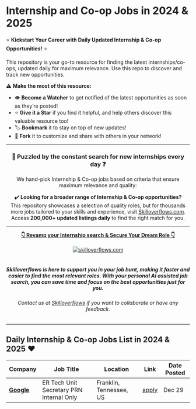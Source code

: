 # Internship and Co-op Jobs in 2024 & 2025
⭐️ **Kickstart Your Career with Daily Updated Internship & Co-op Opportunities!** ⭐️

<p>This repository is your go-to resource for finding the latest internships/co-ops, updated daily for maximum relevance. Use this repo to discover and track new opportunities.</p>

<p>⚠️ <strong>Make the most of this resource:</strong></p>
<ul>
  <li>👁 <strong>Become a Watcher</strong> to get notified of the latest opportunities as soon as they’re posted!</li>
  <li>⭐ <strong>Give it a Star</strong> if you find it helpful, and help others discover this valuable resource too!</li>
  <li>🏷 <strong>Bookmark</strong> it to stay on top of new updates!</li>
  <li>🍴 <strong>Fork</strong> it to customize and share with others in your network!</li>
</ul>

---

<div align="center">
	<h3>🧩 Puzzled by the constant search for new internships every day ❓</h3>
<p>We hand-pick Internship & Co-op jobs based on criteria that ensure maximum relevance and quality:</p>

<p>✔️ <strong>Looking for a broader range of Internship & Co-op opportunities?</strong><br>
This repository showcases a selection of quality roles, but for thousands more jobs tailored to your skills and experience, visit <a href="https://www.skilloverflows.com">Skilloverflows.com</a>. Access <strong>200,000+ updated listings daily</strong> to find the right match for you.</p>
</div>

---

<div align="center">
<p>
    <a href="https://www.skilloverflows.com"><b>👇 Revamp your Internship search & Secure Your Dream Role 👇</b></a>
    <br>
    <br>
    <a href="https://www.skilloverflows.com">
        <img src="./images/logo1.png" alt="skilloverflows.com">
    </a>
    <br>
    <br>
    <i>
    <sub> 
        <h5>
        Skilloverflows is here to support you in your job hunt, making it faster and easier to find the most relevant roles. With your personal AI assisted job search, you can save time and focus on the best opportunities just for you.
        </h5>
    </sub>
    </i>
</p>
<p>
    <sub> 
        <h6>
            Contact us at <a href="https://www.skilloverflows.com/contact-us">Skilloverflows</a> if you want to collaborate or have any feedback.
        </h6>
    </sub>
</p>
</div>

---

## Daily Internship & Co-op Jobs List in 2024 & 2025 ❤️

<!-- Please leave a one line gap between this and the table TABLE_START (DO NOT CHANGE THIS LINE) -->

| Company | Job Title | Location | Link | Date Posted |
| ------- | --------- | -------- | ---- | ----------- |
| **[Google](www.google.com)** | ER Tech Unit Secretary PRN Internal Only | Franklin, Tennessee, US | [apply](www.google.com) | Dec 29  |

<!-- Please leave a one line gap between this and the table TABLE_END (DO NOT CHANGE THIS LINE) -->
